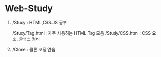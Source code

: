 # Web-Study

1. /Study : HTML,CSS.JS 공부

    /Study/Tag.html : 자주 사용하는 HTML Tag 모음
    /Study/CSS.html : CSS 요소, 클래스 정리
 
 
2. /Clone : 클론 코딩 연습
